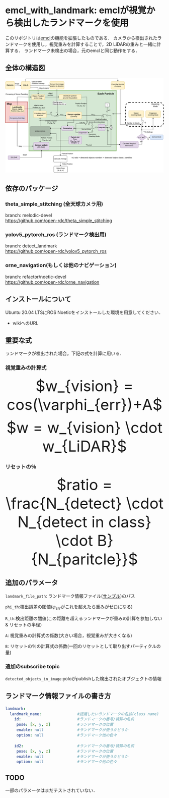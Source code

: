 # emcl_with_landmark: emclが視覚から検出したランドマークを使用

このリポジトリは[emcl](https://github.com/ryuichiueda/emcl)の機能を拡張したものである．
カメラから検出されたランドマークを使用し，視覚重みを計算することで，2D LiDARの重みと一緒に計算する．
ランドマーク未検出の場合，元のemclと同じ動作をする．

## 全体の構造図

![system](https://github.com/Tsumoridesu/emcl_with_landmark/blob/main/system.drawio.png)

## 依存のパッケージ

### theta_simple_stitching  (全天球カメラ用)
branch: melodic-devel  
https://github.com/open-rdc/theta_simple_stitching

### yolov5_pytorch_ros  (ランドマーク検出用)
branch: detect_landmark  
https://github.com/open-rdc/yolov5_pytorch_ros

### orne_navigation(もしくは他のナビゲーション)
branch: refactor/noetic-devel  
https://github.com/open-rdc/orne_navigation


## インストールについて
Ubuntu 20.04 LTSにROS Noeticをインストールした環境を用意してください．
* wikiへのURL

## 重要な式
ランドマークが検出された場合，下記の式を計算に用いる．
### 視覚重みの計算式
<p align="center">
<font size="16">$w_{vision} = cos(\varphi_{err})+A$ </font>
</p>
<p align="center">
<font size="16">$w = w_{vision} \cdot w_{LiDAR}$ </font>
</p>

### リセットの％
<p align="center">
<font size="16">$ratio = \frac{N_{detect} \cdot N_{detect in class} \cdot B} {N_{paritcle}}$</font>
</p>

## 追加のパラメータ
```landmark_file_path```: ランドマーク情報ファイル([サンプル](https://github.com/Tsumoridesu/emcl_with_landmark/blob/main/landmark_list.yaml))のパス 

```phi_th```:検出誤差の閾値($\varphi_{err}$がこれを超えたら重みがゼロになる)

```R_th```:検出距離の閾値(この距離を超えるランドマークが重みの計算を参加しない & リセットの半径)

```A```: 視覚重みの計算式の係数(大きい場合，視覚重みが大きくなる)

```B```: リセットの％の計算式の係数(一回のリセットとして取り出すパーティクルの量)

### 追加のsubscribe topic
```detected_objects_in_image```:yoloがpublishした検出されたオブジェクトの情報

## ランドマーク情報ファイルの書き方
```yaml
landmark:
  landmark_name:                #認識したいランドマークの名前(class name)
    id:                         #ランドマークの番号/特殊の名前
     pose: [x, y, z]            #ランドマークの位置
     enable: null               #ランドマークが使うかどうか
     option: null               #ランドマーク他の色々

    id2:                        #ランドマークの番号/特殊の名前
     pose: [x, y, z]            #ランドマークの位置
     enable: null               #ランドマークが使うかどうか
     option: null               #ランドマーク他の色々
```

## TODO
一部のパラメータはまだテストされていない．